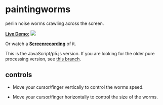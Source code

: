 # paintingworms
perlin noise worms crawling across the screen.

[**Live Demo:**]()
[![](http://tombr.de/stuff/paintingworms.png)]()

Or watch a [**Screenrecording**](https://vimeo.com/123993212) of it.


This is the JavaScript/p5.js version. If you are looking for the older pure processing version, see [this branch](https://github.com/nylki/paintingworms/tree/processing).

## controls

- Move your cursor/finger vertically to control the worms speed.

- Move your cursor/finger horizontally to control the size of the worms.
